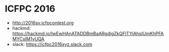 # ICFPC 2016

-   <http://2016sv.icfpcontest.org>
-   hackmd: <https://hackmd.io/IwEwHAnATADDBmBaARgdigZkQFlTYiAhsIUmKhPFAMYCsIM1yUQA>
-   slack: <https://icfpc2016xyz.slack.com>
